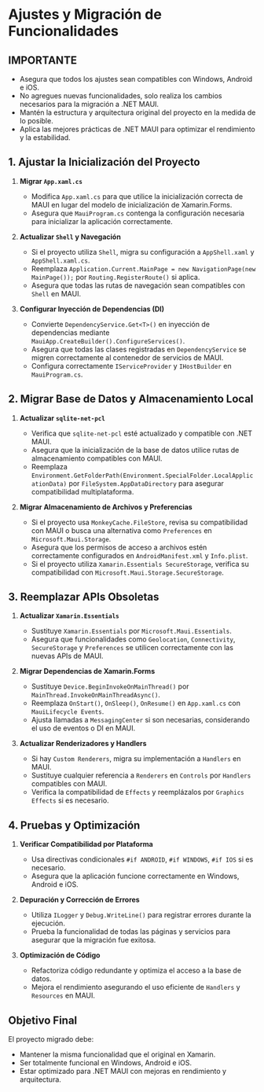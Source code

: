 # Ajustes y Migración de Funcionalidades  

## IMPORTANTE
- Asegura que todos los ajustes sean compatibles con Windows, Android e iOS.  
- No agregues nuevas funcionalidades, solo realiza los cambios necesarios para la migración a .NET MAUI.  
- Mantén la estructura y arquitectura original del proyecto en la medida de lo posible.  
- Aplica las mejores prácticas de .NET MAUI para optimizar el rendimiento y la estabilidad.  

## 1. Ajustar la Inicialización del Proyecto
1. **Migrar `App.xaml.cs`**  
   - Modifica `App.xaml.cs` para que utilice la inicialización correcta de MAUI en lugar del modelo de inicialización de Xamarin.Forms.  
   - Asegura que `MauiProgram.cs` contenga la configuración necesaria para inicializar la aplicación correctamente.  

2. **Actualizar `Shell` y Navegación**  
   - Si el proyecto utiliza `Shell`, migra su configuración a `AppShell.xaml` y `AppShell.xaml.cs`.  
   - Reemplaza `Application.Current.MainPage = new NavigationPage(new MainPage());` por `Routing.RegisterRoute()` si aplica.  
   - Asegura que todas las rutas de navegación sean compatibles con `Shell` en MAUI.  

3. **Configurar Inyección de Dependencias (DI)**  
   - Convierte `DependencyService.Get<T>()` en inyección de dependencias mediante `MauiApp.CreateBuilder().ConfigureServices()`.  
   - Asegura que todas las clases registradas en `DependencyService` se migren correctamente al contenedor de servicios de MAUI.  
   - Configura correctamente `IServiceProvider` y `IHostBuilder` en `MauiProgram.cs`.  

## 2. Migrar Base de Datos y Almacenamiento Local
1. **Actualizar `sqlite-net-pcl`**  
   - Verifica que `sqlite-net-pcl` esté actualizado y compatible con .NET MAUI.  
   - Asegura que la inicialización de la base de datos utilice rutas de almacenamiento compatibles con MAUI.  
   - Reemplaza `Environment.GetFolderPath(Environment.SpecialFolder.LocalApplicationData)` por `FileSystem.AppDataDirectory` para asegurar compatibilidad multiplataforma.  

2. **Migrar Almacenamiento de Archivos y Preferencias**  
   - Si el proyecto usa `MonkeyCache.FileStore`, revisa su compatibilidad con MAUI o busca una alternativa como `Preferences` en `Microsoft.Maui.Storage`.  
   - Asegura que los permisos de acceso a archivos estén correctamente configurados en `AndroidManifest.xml` y `Info.plist`.  
   - Si el proyecto utiliza `Xamarin.Essentials SecureStorage`, verifica su compatibilidad con `Microsoft.Maui.Storage.SecureStorage`.  

## 3. Reemplazar APIs Obsoletas
1. **Actualizar `Xamarin.Essentials`**  
   - Sustituye `Xamarin.Essentials` por `Microsoft.Maui.Essentials`.  
   - Asegura que funcionalidades como `Geolocation`, `Connectivity`, `SecureStorage` y `Preferences` se utilicen correctamente con las nuevas APIs de MAUI.  

2. **Migrar Dependencias de Xamarin.Forms**  
   - Sustituye `Device.BeginInvokeOnMainThread()` por `MainThread.InvokeOnMainThreadAsync()`.  
   - Reemplaza `OnStart()`, `OnSleep()`, `OnResume()` en `App.xaml.cs` con `MauiLifecycle Events`.  
   - Ajusta llamadas a `MessagingCenter` si son necesarias, considerando el uso de eventos o DI en MAUI.  

3. **Actualizar Renderizadores y Handlers**  
   - Si hay `Custom Renderers`, migra su implementación a `Handlers` en MAUI.  
   - Sustituye cualquier referencia a `Renderers` en `Controls` por `Handlers` compatibles con MAUI.  
   - Verifica la compatibilidad de `Effects` y reemplázalos por `Graphics Effects` si es necesario.  

## 4. Pruebas y Optimización
1. **Verificar Compatibilidad por Plataforma**  
   - Usa directivas condicionales `#if ANDROID`, `#if WINDOWS`, `#if IOS` si es necesario.  
   - Asegura que la aplicación funcione correctamente en Windows, Android e iOS.  

2. **Depuración y Corrección de Errores**  
   - Utiliza `ILogger` y `Debug.WriteLine()` para registrar errores durante la ejecución.  
   - Prueba la funcionalidad de todas las páginas y servicios para asegurar que la migración fue exitosa.  

3. **Optimización de Código**  
   - Refactoriza código redundante y optimiza el acceso a la base de datos.  
   - Mejora el rendimiento asegurando el uso eficiente de `Handlers` y `Resources` en MAUI.  

## Objetivo Final
El proyecto migrado debe:  
- Mantener la misma funcionalidad que el original en Xamarin.  
- Ser totalmente funcional en Windows, Android e iOS.  
- Estar optimizado para .NET MAUI con mejoras en rendimiento y arquitectura.  
